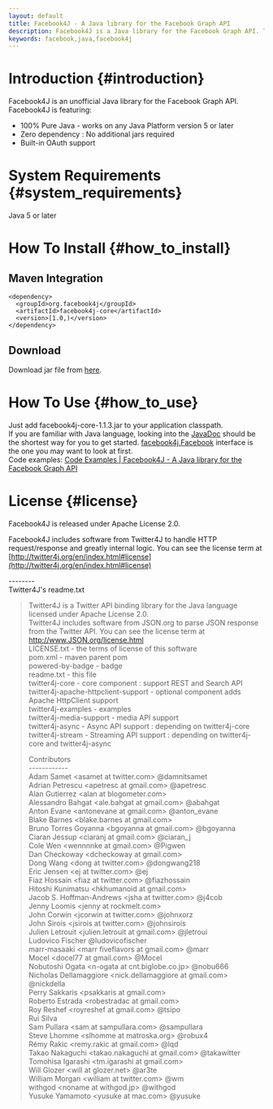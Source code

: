 ```yaml
---
layout: default
title: Facebook4J - A Java library for the Facebook Graph API
description: Facebook4J is a Java library for the Facebook Graph API. This library provides the ease of use like Twitter4J. Facebook4J is an unofficial library.
keywords: facebook,java,facebook4j
---
```

# Introduction {#introduction}
Facebook4J is an unofficial Java library for the Facebook Graph API.  
Facebook4J is featuring:  

* 100% Pure Java - works on any Java Platform version 5 or later
* Zero dependency : No additional jars required
* Built-in OAuth support

# System Requirements {#system_requirements}
Java 5 or later

# How To Install {#how_to_install}

## Maven Integration

    <dependency>
      <groupId>org.facebook4j</groupId>
      <artifactId>facebook4j-core</artifactId>
      <version>[1.0,)</version>
    </dependency>

## Download
Download jar file from [here](http://facebook4j.org/download/facebook4j-core-1.1.3.jar).  

# How To Use {#how_to_use}
Just add facebook4j-core-1.1.3.jar to your application classpath.  
If you are familiar with Java language, looking into the [JavaDoc](http://facebook4j.org/en/javadoc/index.html "JavaDoc") should be the shortest way for you to get started.
[facebook4j.Facebook](http://facebook4j.org/en/javadoc/facebook4j/Facebook.html "facebook4j.Facebook") interface is the one you may want to look at first.  
Code examples: [Code Examples | Facebook4J - A Java library for the Facebook Graph API](/en/code-examples.html)

# License {#license}
Facebook4J is released under Apache License 2.0.

Facebook4J includes software from Twitter4J to handle HTTP request/response and greatly internal logic. You can see the license term at [http://twitter4j.org/en/index.html#license](http://twitter4j.org/en/index.html#license)

\--------  
Twitter4J's readme.txt

>  Twitter4J is a Twitter API binding library for the Java language licensed under Apache License 2.0.  
>  Twitter4J includes software from JSON.org to parse JSON response from the Twitter API. You can see the license term at http://www.JSON.org/license.html  
> LICENSE.txt - the terms of license of this software  
> pom.xml - maven parent pom  
> powered-by-badge - badge  
> readme.txt - this file  
> twitter4j-core - core component : support REST and Search API  
> twitter4j-apache-httpclient-support - optional component adds Apache HttpClient support  
> twitter4j-examples - examples  
> twitter4j-media-support - media API support  
> twitter4j-async - Async API support : depending on twitter4j-core  
> twitter4j-stream - Streaming API support : depending on twitter4j-core and twitter4j-async  
> 
> Contributors  
> \------------  
> Adam Samet &lt;asamet at twitter.com&gt; @damnitsamet  
> Adrian Petrescu &lt;apetresc at gmail.com&gt; @apetresc  
> Alan Gutierrez &lt;alan at blogometer.com&gt;  
> Alessandro Bahgat &lt;ale.bahgat at gmail.com&gt; @abahgat  
> Anton Evane &lt;antonevane at gmail.com&gt; @anton_evane  
> Blake Barnes &lt;blake.barnes at gmail.com&gt;  
> Bruno Torres Goyanna &lt;bgoyanna at gmail.com&gt; @bgoyanna  
> Ciaran Jessup &lt;ciaranj at gmail.com&gt; @ciaran_j  
> Cole Wen &lt;wennnnke at gmail.com&gt; @Pigwen  
> Dan Checkoway &lt;dcheckoway at gmail.com&gt;  
> Dong Wang &lt;dong at twitter.com&gt; @dongwang218  
> Eric Jensen &lt;ej at twitter.com&gt; @ej  
> Fiaz Hossain &lt;fiaz at twitter.com&gt; @fiazhossain  
> Hitoshi Kunimatsu &lt;hkhumanoid at gmail.com&gt;  
> Jacob S. Hoffman-Andrews &lt;jsha at twitter.com&gt; @j4cob  
> Jenny Loomis &lt;jenny at rockmelt.com&gt;  
> John Corwin &lt;jcorwin at twitter.com&gt; @johnxorz  
> John Sirois &lt;jsirois at twitter.com&gt; @johnsirois  
> Julien Letrouit &lt;julien.letrouit at gmail.com&gt; @jletroui  
> Ludovico Fischer @ludovicofischer  
> marr-masaaki &lt;marr fiveflavors at gmail.com&gt; @marr  
> Mocel &lt;docel77 at gmail.com&gt; @Mocel  
> Nobutoshi Ogata &lt;n-ogata at cnt.biglobe.co.jp&gt; @nobu666  
> Nicholas Dellamaggiore &lt;nick.dellamaggiore at gmail.com&gt; @nickdella  
> Perry Sakkaris &lt;psakkaris at gmail.com&gt;  
> Roberto Estrada &lt;robestradac at gmail.com&gt;  
> Roy Reshef &lt;royreshef at gmail.com&gt; @tsipo  
> Rui Silva  
> Sam Pullara &lt;sam at sampullara.com&gt; @sampullara  
> Steve Lhomme &lt;slhomme at matroska.org&gt; @robux4  
> Rémy Rakic &lt;remy.rakic at gmail.com&gt; @lqd  
> Takao Nakaguchi &lt;takao.nakaguchi at gmail.com&gt; @takawitter  
> Tomohisa Igarashi &lt;tm.igarashi at gmail.com&gt;  
> Will Glozer &lt;will at glozer.net&gt; @ar3te  
> William Morgan &lt;william at twitter.com&gt; @wm  
> withgod &lt;noname at withgod.jp&gt; @withgod  
> Yusuke Yamamoto &lt;yusuke at mac.com&gt; @yusuke
